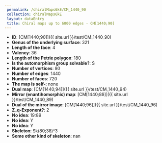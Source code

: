 ```yaml
--- 
 permalink: /chiralMaps6kE/CM_1440_90 
 collection: chiralMaps6kE
 layout: dataEntry
 title: Chiral maps up to 6000 edges - CM[1440;90]
---
```


- **ID**: [CM[1440;90]]({{ site.url }}/test/CM_1440_90)
- **Genus of the underlying surface**: 321
- **Length of the face**: 4
- **Valency**: 36
- **Length of the Petrie polygon**: 180
- **Is the automorphism group solvable?**: S
- **Number of vertices**: 80
- **Number of edges**: 1440
- **Number of faces**: 720
- **The map is self-**: none
- **Dual map**: [CM[1440;94]]({{ site.url }}/test/CM_1440_94)
- **Mirror (enantihomorphic) map**: [CM[1440;89]]({{ site.url }}/test/CM_1440_89)
- **Dual of the mirror image**: [CM[1440;96]]({{ site.url }}/test/CM_1440_96)
- **Z_q-Exponent?**: 2
- **No idea**:  19:89
- **No idea**: Y
- **No idea**: Y
- **Skeleton**: Sk(80;38)^3
- **Some other kind of skeleton**: nan
